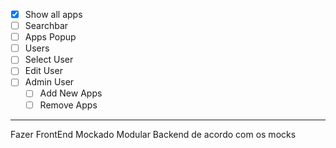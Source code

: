 - [x] Show all apps
- [ ] Searchbar
- [ ] Apps Popup
- [ ] Users
- [ ] Select User
- [ ] Edit User
- [ ] Admin User
  - [ ] Add New Apps
  - [ ] Remove Apps

---

Fazer FrontEnd Mockado
Modular Backend de acordo com os mocks
